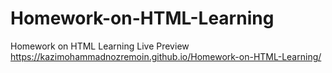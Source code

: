 # Homework-on-HTML-Learning
Homework on HTML Learning
Live Preview
https://kazimohammadnozremoin.github.io/Homework-on-HTML-Learning/
